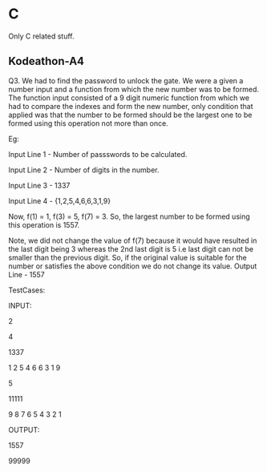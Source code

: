 # C
Only C related stuff.


## Kodeathon-A4
Q3. We had to find the password to unlock the gate. We were a given a number input and a function from which the new number was to be formed. The function input consisted of a 9 digit numeric function from which we had to compare the indexes and form the new number, only condition that applied was that the number to be formed should be the largest one to be formed using  this operation not more than once.

Eg:

Input Line 1 - Number of passswords to be calculated.

Input Line 2 - Number of digits in the number.

Input Line 3 - 1337

Input Line 4 - {1,2,5,4,6,6,3,1,9}

Now, f(1) = 1, f(3) = 5, f(7) = 3. So, the largest number to be formed using this operation is 1557.

Note, we did not change the value of f(7) because it would have resulted in the last digit being 3 whereas the 2nd last digit is 5 i.e last digit can not be smaller than the previous digit. So, if the original value is suitable for the number or satisfies the above condition we do not change its value.
Output Line - 1557

TestCases:

INPUT:

2

4

1337

1 2 5 4 6 6 3 1 9

5

11111

9 8 7 6 5 4 3 2 1

OUTPUT:

1557

99999
